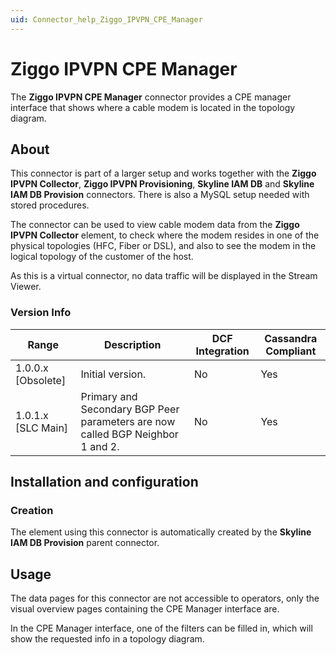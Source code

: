 ```yaml
---
uid: Connector_help_Ziggo_IPVPN_CPE_Manager
---
```


# Ziggo IPVPN CPE Manager

The **Ziggo IPVPN CPE Manager** connector provides a CPE manager interface that shows where a cable modem is located in the topology diagram.

## About

This connector is part of a larger setup and works together with the **Ziggo IPVPN Collector**, **Ziggo IPVPN Provisioning**, **Skyline IAM DB** and **Skyline IAM DB Provision** connectors. There is also a MySQL setup needed with stored procedures.

The connector can be used to view cable modem data from the **Ziggo IPVPN Collector** element, to check where the modem resides in one of the physical topologies (HFC, Fiber or DSL), and also to see the modem in the logical topology of the customer of the host.

As this is a virtual connector, no data traffic will be displayed in the Stream Viewer.

### Version Info

| Range | Description | DCF Integration | Cassandra Compliant |
|--|--|--|--|
| 1.0.0.x [Obsolete] | Initial version. | No | Yes |
| 1.0.1.x [SLC Main] | Primary and Secondary BGP Peer parameters are now called BGP Neighbor 1 and 2. | No | Yes |

## Installation and configuration

### Creation

The element using this connector is automatically created by the **Skyline IAM DB Provision** parent connector.

## Usage

The data pages for this connector are not accessible to operators, only the visual overview pages containing the CPE Manager interface are.

In the CPE Manager interface, one of the filters can be filled in, which will show the requested info in a topology diagram.
